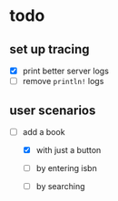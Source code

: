 # todo

## set up tracing 
- [x] print better server logs 
- [ ] remove `println!` logs

## user scenarios
- [ ] add a book
  - [x] with just a button
  - [ ] by entering isbn
  - [ ] by searching

  

